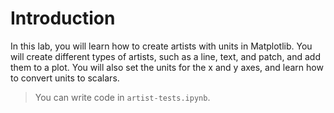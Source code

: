 # Introduction

In this lab, you will learn how to create artists with units in Matplotlib. You will create different types of artists, such as a line, text, and patch, and add them to a plot. You will also set the units for the x and y axes, and learn how to convert units to scalars.

> You can write code in `artist-tests.ipynb`.
